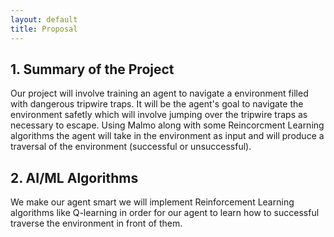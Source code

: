 ```yaml
---
layout: default
title: Proposal
---
```


## 1. Summary of the Project

Our project will involve training an agent to navigate a environment filled with dangerous tripwire traps. It will be the agent's goal to navigate the environment safetly which will involve jumping over the tripwire traps as necessary to escape. Using Malmo along with some Reincorcment Learning algorithms the agent will take in the environment as input and will produce a traversal of the environment (successful or unsuccessful).

## 2. AI/ML Algorithms

We make our agent smart we will implement Reinforcement Learning algorithms like Q-learning in order for our agent to learn how to successful traverse the environment in front of them.
